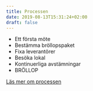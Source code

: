 ```yaml
---
title: Processen
date: 2019-08-13T15:31:24+02:00
draft: false
---
```


- Ett första möte
- Bestämma bröllopspaket
- Fixa leverantörer
- Besöka lokal
- Kontinuerliga avstämningar
- BRÖLLOP

<a href="#" class="link-button inverted">Läs mer om processen</a>
